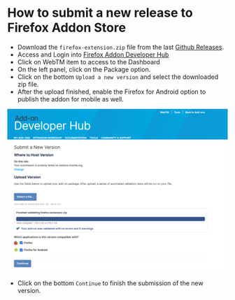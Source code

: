 # How to submit a new release to Firefox Addon Store

- Download the `firefox-extension.zip` file from the last [Github Releases](https://github.com/webtimemachine/wtm2/releases).
- Access and Login into [Firefox Addon Developer Hub](https://addons.mozilla.org/en-US/developers/addons)
- Click on WebTM item to access to the Dashboard
- On the left panel, click on the Package option.
- Click on the bottom `Upload a new version` and select the downloaded zip file.
- After the upload finished, enable the Firefox for Android option to publish the addon for mobile as well.

![Upload a new Addon](./assets/firefox-upload-new-addon.png)

- Click on the bottom `Continue` to finish the submission of the new version.
